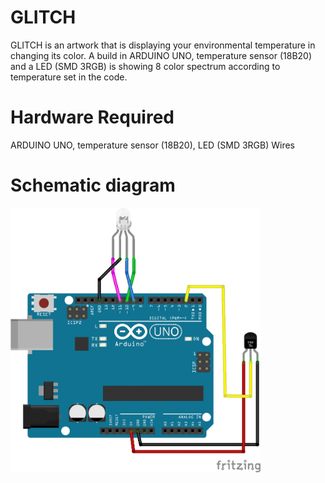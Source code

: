 # GLITCH
GLITCH is an artwork that is displaying your environmental temperature in changing its color. A build in ARDUINO UNO, temperature sensor (18B20) and a LED (SMD 3RGB) is showing 8 color spectrum according to temperature set in the code.

# Hardware Required

ARDUINO UNO, temperature sensor (18B20), LED (SMD 3RGB)  Wires

# Schematic diagram

<img src="GLITCH_STeckplatine.jpg" alt="drawing" width="400"/>

